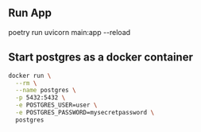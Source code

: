 ## Run App
poetry run uvicorn main:app --reload

## Start postgres as a docker container

```bash
docker run \
  --rm \
  --name postgres \
  -p 5432:5432 \
  -e POSTGRES_USER=user \
  -e POSTGRES_PASSWORD=mysecretpassword \
  postgres
```